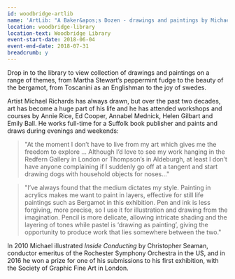 ```yaml
---
id: woodbridge-artlib
name: 'ArtLib: "A Baker&apos;s Dozen - drawings and paintings by Michael Richards"'
location: woodbridge-library
location-text: Woodbridge Library
event-start-date: 2018-06-04
event-end-date: 2018-07-31
breadcrumb: y
---
```


Drop in to the library to view collection of drawings and paintings on a range of themes, from Martha Stewart’s peppermint fudge to the beauty of the bergamot, from Toscanini as an Englishman to the joy of swedes.

Artist Michael Richards has always drawn, but over the past two decades, art has become a huge part of his life and he has attended workshops and courses by Annie Rice, Ed Cooper, Annabel Mednick, Helen Gilbart and Emily Ball. He works full-time for a Suffolk book publisher and paints and draws during evenings and weekends:

> "At the moment I don’t have to live from my art which gives me the freedom to explore ... Although I’d love to see my work hanging in the Redfern Gallery in London or Thompson’s in Aldeburgh, at least I don’t have anyone complaining if I suddenly go off at a tangent and start drawing dogs with household objects for noses..."

> "I’ve always found that the medium dictates my style. Painting in acrylics makes me want to paint in layers, effective for still life paintings such as Bergamot in this exhibition. Pen and ink is less forgiving, more precise, so I use it for illustration and drawing from the imagination. Pencil is more delicate, allowing intricate shading and the layering of tones while pastel is ‘drawing as painting’, giving the opportunity to produce work that lies somewhere between the two."

In 2010 Michael illustrated <cite>Inside Conducting</cite> by Christopher Seaman, conductor emeritus of the Rochester Symphony Orchestra in the US, and in 2016 he won a prize for one of his submissions to his first exhibition, with the Society of Graphic Fine Art in London.

